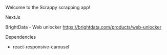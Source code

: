 Welcome to the Scrappy scrapping app!

NextJs

BrightData - Web unlocker
https://brightdata.com/products/web-unlocker

Dependencies

- react-responsive-carousel
